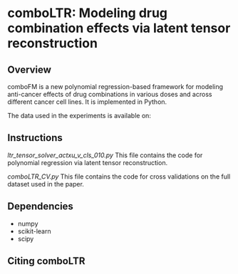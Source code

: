 # comboLTR: Modeling drug combination effects via latent tensor reconstruction

## Overview

comboFM is a new polynomial regression-based framework for modeling anti-cancer effects of drug combinations in various doses and across different cancer cell lines. It is implemented in Python. 

The data used in the experiments is available on: 

## Instructions

*ltr_tensor_solver_actxu_v_cls_010.py* This file contains the code for polynomial regression via latent tensor reconstruction.

*comboLTR_CV.py* This file contains the code for cross validations on the full dataset used in the paper.

## Dependencies

- numpy
- scikit-learn
- scipy

## Citing comboLTR

